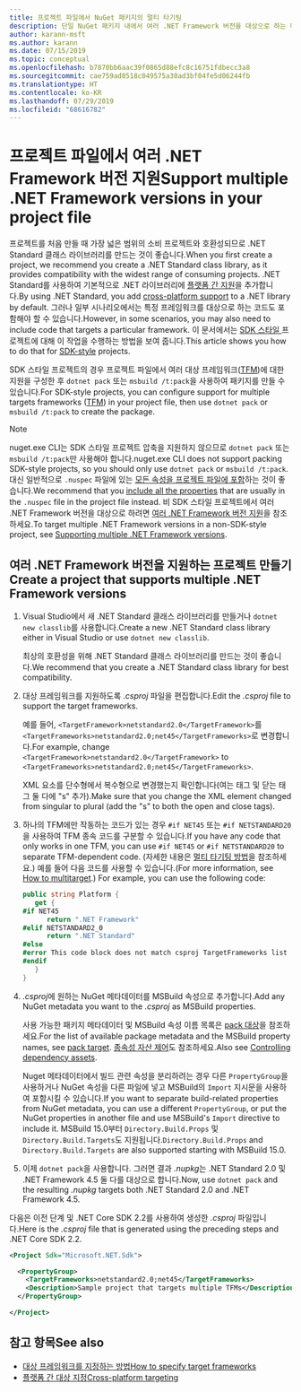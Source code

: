 ```yaml
---
title: 프로젝트 파일에서 NuGet 패키지의 멀티 타기팅
description: 단일 NuGet 패키지 내에서 여러 .NET Framework 버전을 대상으로 하는 다양한 방법에 대한 설명입니다.
author: karann-msft
ms.author: karann
ms.date: 07/15/2019
ms.topic: conceptual
ms.openlocfilehash: b7870bb6aac39f0865d88efc8c16751fdbecc3a8
ms.sourcegitcommit: cae759ad8518c049575a30ad3bf04fe5d06244fb
ms.translationtype: HT
ms.contentlocale: ko-KR
ms.lasthandoff: 07/29/2019
ms.locfileid: "68616782"
---
```

# <a name="support-multiple-net-framework-versions-in-your-project-file"></a><span data-ttu-id="ce7ae-103">프로젝트 파일에서 여러 .NET Framework 버전 지원</span><span class="sxs-lookup"><span data-stu-id="ce7ae-103">Support multiple .NET Framework versions in your project file</span></span>

<span data-ttu-id="ce7ae-104">프로젝트를 처음 만들 때 가장 넓은 범위의 소비 프로젝트와 호환성되므로 .NET Standard 클래스 라이브러리를 만드는 것이 좋습니다.</span><span class="sxs-lookup"><span data-stu-id="ce7ae-104">When you first create a project, we recommend you create a .NET Standard class library, as it provides compatibility with the widest range of consuming projects.</span></span> <span data-ttu-id="ce7ae-105">.NET Standard를 사용하여 기본적으로 .NET 라이브러리에 [플랫폼 간 지원](/dotnet/standard/library-guidance/cross-platform-targeting)을 추가합니다.</span><span class="sxs-lookup"><span data-stu-id="ce7ae-105">By using .NET Standard, you add [cross-platform support](/dotnet/standard/library-guidance/cross-platform-targeting) to a .NET library by default.</span></span> <span data-ttu-id="ce7ae-106">그러나 일부 시나리오에서는 특정 프레임워크를 대상으로 하는 코드도 포함해야 할 수 있습니다.</span><span class="sxs-lookup"><span data-stu-id="ce7ae-106">However, in some scenarios, you may also need to include code that targets a particular framework.</span></span> <span data-ttu-id="ce7ae-107">이 문서에서는 [SDK 스타일 ](../resources/check-project-format.md) 프로젝트에 대해 이 작업을 수행하는 방법을 보여 줍니다.</span><span class="sxs-lookup"><span data-stu-id="ce7ae-107">This article shows you how to do that for [SDK-style](../resources/check-project-format.md) projects.</span></span>

<span data-ttu-id="ce7ae-108">SDK 스타일 프로젝트의 경우 프로젝트 파일에서 여러 대상 프레임워크([TFM](/dotnet/standard/frameworks))에 대한 지원을 구성한 후 `dotnet pack` 또는 `msbuild /t:pack`을 사용하여 패키지를 만들 수 있습니다.</span><span class="sxs-lookup"><span data-stu-id="ce7ae-108">For SDK-style projects, you can configure support for multiple targets frameworks ([TFM](/dotnet/standard/frameworks)) in your project file, then use `dotnet pack` or `msbuild /t:pack` to create the package.</span></span>

> [!NOTE]
> <span data-ttu-id="ce7ae-109">nuget.exe CLI는 SDK 스타일 프로젝트 압축을 지원하지 않으므로 `dotnet pack` 또는 `msbuild /t:pack`만 사용해야 합니다.</span><span class="sxs-lookup"><span data-stu-id="ce7ae-109">nuget.exe CLI does not support packing SDK-style projects, so you should only use `dotnet pack` or `msbuild /t:pack`.</span></span> <span data-ttu-id="ce7ae-110">대신 일반적으로 `.nuspec` 파일에 있는 [모든 속성을 프로젝트 파일에 포함](../reference/msbuild-targets.md#pack-target)하는 것이 좋습니다.</span><span class="sxs-lookup"><span data-stu-id="ce7ae-110">We recommend that you [include all the properties](../reference/msbuild-targets.md#pack-target) that are usually in the `.nuspec` file in the project file instead.</span></span> <span data-ttu-id="ce7ae-111">비 SDK 스타일 프로젝트에서 여러 .NET Framework 버전을 대상으로 하려면 [여러 .NET Framework 버전 지원](supporting-multiple-target-frameworks.md)을 참조하세요.</span><span class="sxs-lookup"><span data-stu-id="ce7ae-111">To target multiple .NET Framework versions in a non-SDK-style project, see [Supporting multiple .NET Framework versions](supporting-multiple-target-frameworks.md).</span></span>

## <a name="create-a-project-that-supports-multiple-net-framework-versions"></a><span data-ttu-id="ce7ae-112">여러 .NET Framework 버전을 지원하는 프로젝트 만들기</span><span class="sxs-lookup"><span data-stu-id="ce7ae-112">Create a project that supports multiple .NET Framework versions</span></span>

1. <span data-ttu-id="ce7ae-113">Visual Studio에서 새 .NET Standard 클래스 라이브러리를 만들거나 `dotnet new classlib`를 사용합니다.</span><span class="sxs-lookup"><span data-stu-id="ce7ae-113">Create a new .NET Standard class library either in Visual Studio or use `dotnet new classlib`.</span></span>

   <span data-ttu-id="ce7ae-114">최상의 호환성을 위해 .NET Standard 클래스 라이브러리를 만드는 것이 좋습니다.</span><span class="sxs-lookup"><span data-stu-id="ce7ae-114">We recommend that you create a .NET Standard class library for best compatibility.</span></span>

2. <span data-ttu-id="ce7ae-115">대상 프레임워크를 지원하도록 *.csproj* 파일을 편집합니다.</span><span class="sxs-lookup"><span data-stu-id="ce7ae-115">Edit the *.csproj* file to support the target frameworks.</span></span>

   <span data-ttu-id="ce7ae-116">예를 들어, `<TargetFramework>netstandard2.0</TargetFramework>`를 `<TargetFrameworks>netstandard2.0;net45</TargetFrameworks>`로 변경합니다.</span><span class="sxs-lookup"><span data-stu-id="ce7ae-116">For example, change `<TargetFramework>netstandard2.0</TargetFramework>` to `<TargetFrameworks>netstandard2.0;net45</TargetFrameworks>`.</span></span>

   <span data-ttu-id="ce7ae-117">XML 요소를 단수형에서 복수형으로 변경했는지 확인합니다(여는 태그 및 닫는 태그 둘 다에 "s" 추가).</span><span class="sxs-lookup"><span data-stu-id="ce7ae-117">Make sure that you change the XML element changed from singular to plural (add the "s" to both the open and close tags).</span></span>

3. <span data-ttu-id="ce7ae-118">하나의 TFM에만 작동하는 코드가 있는 경우 `#if NET45` 또는 `#if NETSTANDARD20`을 사용하여 TFM 종속 코드를 구분할 수 있습니다.</span><span class="sxs-lookup"><span data-stu-id="ce7ae-118">If you have any code that only works in one TFM, you can use `#if NET45` or `#if NETSTANDARD20` to separate TFM-dependent code.</span></span> <span data-ttu-id="ce7ae-119">(자세한 내용은 [멀티 타기팅 방법](/dotnet/core/tutorials/libraries#how-to-multitarget)을 참조하세요.) 예를 들어 다음 코드를 사용할 수 있습니다.</span><span class="sxs-lookup"><span data-stu-id="ce7ae-119">(For more information, see [How to multitarget](/dotnet/core/tutorials/libraries#how-to-multitarget).) For example, you can use the following code:</span></span>

   ```csharp
   public string Platform {
      get {
   #if NET45
         return ".NET Framework"
   #elif NETSTANDARD2_0
         return ".NET Standard"
   #else
   #error This code block does not match csproj TargetFrameworks list
   #endif
      }
   }
   ```

4. <span data-ttu-id="ce7ae-120">*.csproj*에 원하는 NuGet 메타데이터를 MSBuild 속성으로 추가합니다.</span><span class="sxs-lookup"><span data-stu-id="ce7ae-120">Add any NuGet metadata you want to the *.csproj* as MSBuild properties.</span></span>

   <span data-ttu-id="ce7ae-121">사용 가능한 패키지 메타데이터 및 MSBuild 속성 이름 목록은 [pack 대상](../reference/msbuild-targets.md#pack-target)을 참조하세요.</span><span class="sxs-lookup"><span data-stu-id="ce7ae-121">For the list of available package metadata and the MSBuild property names, see [pack target](../reference/msbuild-targets.md#pack-target).</span></span> <span data-ttu-id="ce7ae-122">[종속성 자산 제어](../consume-packages/package-references-in-project-files.md#controlling-dependency-assets)도 참조하세요.</span><span class="sxs-lookup"><span data-stu-id="ce7ae-122">Also see [Controlling dependency assets](../consume-packages/package-references-in-project-files.md#controlling-dependency-assets).</span></span>

   <span data-ttu-id="ce7ae-123">Nuget 메타데이터에서 빌드 관련 속성을 분리하려는 경우 다른 `PropertyGroup`을 사용하거나 NuGet 속성을 다른 파일에 넣고 MSBuild의 `Import` 지시문을 사용하여 포함시킬 수 있습니다.</span><span class="sxs-lookup"><span data-stu-id="ce7ae-123">If you want to separate build-related properties from NuGet metadata, you can use a different `PropertyGroup`, or put the NuGet properties in another file and use MSBuild's `Import` directive to include it.</span></span> <span data-ttu-id="ce7ae-124">MSBuild 15.0부터 `Directory.Build.Props` 및 `Directory.Build.Targets`도 지원됩니다.</span><span class="sxs-lookup"><span data-stu-id="ce7ae-124">`Directory.Build.Props` and `Directory.Build.Targets` are also supported starting with MSBuild 15.0.</span></span>

5. <span data-ttu-id="ce7ae-125">이제 `dotnet pack`을 사용합니다. 그러면 결과 *.nupkg*는 .NET Standard 2.0 및 .NET Framework 4.5 둘 다를 대상으로 합니다.</span><span class="sxs-lookup"><span data-stu-id="ce7ae-125">Now, use `dotnet pack` and the resulting *.nupkg* targets both .NET Standard 2.0 and .NET Framework 4.5.</span></span>

<span data-ttu-id="ce7ae-126">다음은 이전 단계 및 .NET Core SDK 2.2를 사용하여 생성한 *.csproj* 파일입니다.</span><span class="sxs-lookup"><span data-stu-id="ce7ae-126">Here is the *.csproj* file that is generated using the preceding steps and .NET Core SDK 2.2.</span></span>

```xml
<Project Sdk="Microsoft.NET.Sdk">

  <PropertyGroup>
    <TargetFrameworks>netstandard2.0;net45</TargetFrameworks>
    <Description>Sample project that targets multiple TFMs</Description>
  </PropertyGroup>

</Project>
```

## <a name="see-also"></a><span data-ttu-id="ce7ae-127">참고 항목</span><span class="sxs-lookup"><span data-stu-id="ce7ae-127">See also</span></span>

* [<span data-ttu-id="ce7ae-128">대상 프레임워크를 지정하는 방법</span><span class="sxs-lookup"><span data-stu-id="ce7ae-128">How to specify target frameworks</span></span>](/dotnet/standard/frameworks#how-to-specify-target-frameworks)
* [<span data-ttu-id="ce7ae-129">플랫폼 간 대상 지정</span><span class="sxs-lookup"><span data-stu-id="ce7ae-129">Cross-platform targeting</span></span>](/dotnet/standard/library-guidance/cross-platform-targeting)
